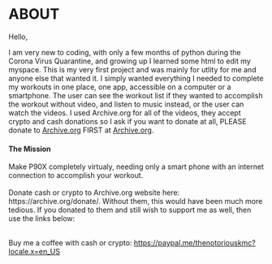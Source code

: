 <h1> ABOUT </h1>

Hello,

I am very new to coding, with only a few months of python during the Corona Virus Quarantine, and growing up I learned some html to edit my myspace. This is my very first project and was mainly for utlity for me and anyone else that wanted it. I simply wanted everything I needed to complete my workouts in one place, one app, accessible on a computer or a smartphone. The user can see the workout list if they wanted to accomplish the workout without video, and listen to music instead, or the user can watch the videos. I used Archive.org for all of the videos, they accept crypto and cash donations so I ask if you want to donate at all, PLEASE donate to [Archive.org](archive.org/donate/) FIRST at [Archive.org](archive.org/donate/). 
<p>


<h4> The Mission </h4>
Make P90X completely virtualy, needing only a smart phone with an internet connection to accomplish your workout. 
  
  
<br>
</br>
Donate cash or crypto to Archive.org website here: https://archive.org/donate/. Without them, this would have been much more tedious. If you donated to them and still wish to support me as well, then use the links below: 

<br>
</br>

  Buy me a coffee with cash or crypto: https://paypal.me/thenotoriouskmc?locale.x=en_US
